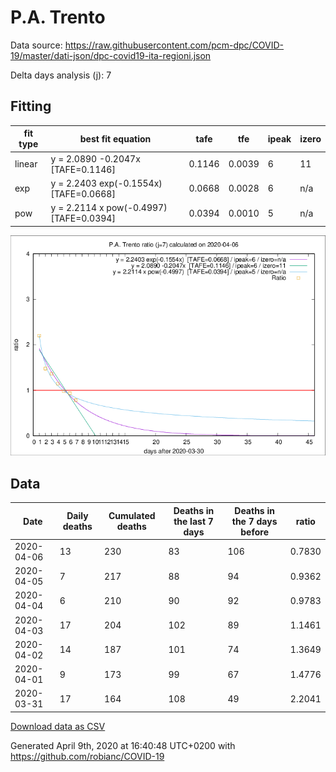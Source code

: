 # P.A. Trento

Data source: https://raw.githubusercontent.com/pcm-dpc/COVID-19/master/dati-json/dpc-covid19-ita-regioni.json

Delta days analysis (j): 7

## Fitting 
|fit type|best fit equation|tafe|tfe|ipeak|izero|
|-------|-----|--------|------|---|---|
|linear|y = 2.0890 -0.2047x  [TAFE=0.1146]|0.1146|0.0039|6|11|
|exp|y = 2.2403 exp(-0.1554x)  [TAFE=0.0668]|0.0668|0.0028|6|n/a|
|pow|y = 2.2114 x pow(-0.4997)  [TAFE=0.0394]|0.0394|0.0010|5|n/a|

![Plot](COVID-19_p.a._trento_j7_2020-04-06.png)

## Data
|Date|Daily deaths|Cumulated deaths|Deaths in the last 7 days|Deaths in the 7 days before|ratio|
|----|----------|-----------|-------|--------------------|-----|
|2020-04-06|13|230|83|106|0.7830|
|2020-04-05|7|217|88|94|0.9362|
|2020-04-04|6|210|90|92|0.9783|
|2020-04-03|17|204|102|89|1.1461|
|2020-04-02|14|187|101|74|1.3649|
|2020-04-01|9|173|99|67|1.4776|
|2020-03-31|17|164|108|49|2.2041|

[Download data as CSV](COVID-19_p.a._trento_j7_2020-04-06.csv)

Generated April 9th, 2020 at 16:40:48 UTC+0200 with https://github.com/robianc/COVID-19
